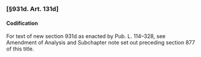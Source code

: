 ### [§931d. Art. 131d] ###

#### Codification ####

For text of new section 931d as enacted by Pub. L. 114–328, see Amendment of Analysis and Subchapter note set out preceding section 877 of this title.
